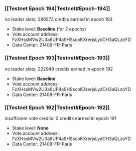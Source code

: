 ### [[Testnet Epoch 194|Testnet#Epoch-194]]
no leader slots; 286573 credits earned in epoch 193
* Stake level: **Baseline** (for 2 epochs)
* Vote account address: FzXHssMVw2U3a6UP4a9HSscoKXrerjsLydCH3aQLzoYD
* Data Center: 21409-FR-Paris
### [[Testnet Epoch 193|Testnet#Epoch-193]]
no leader slots; 222949 credits earned in epoch 192
* Stake level: **Baseline**
* Vote account address: FzXHssMVw2U3a6UP4a9HSscoKXrerjsLydCH3aQLzoYD
* Data Center: 21409-FR-Paris
### [[Testnet Epoch 192|Testnet#Epoch-192]]
insufficient vote credits: 0 credits earned in epoch 191
* Stake level: **None**
* Vote account address: FzXHssMVw2U3a6UP4a9HSscoKXrerjsLydCH3aQLzoYD
* Data Center: 21409-FR-Paris